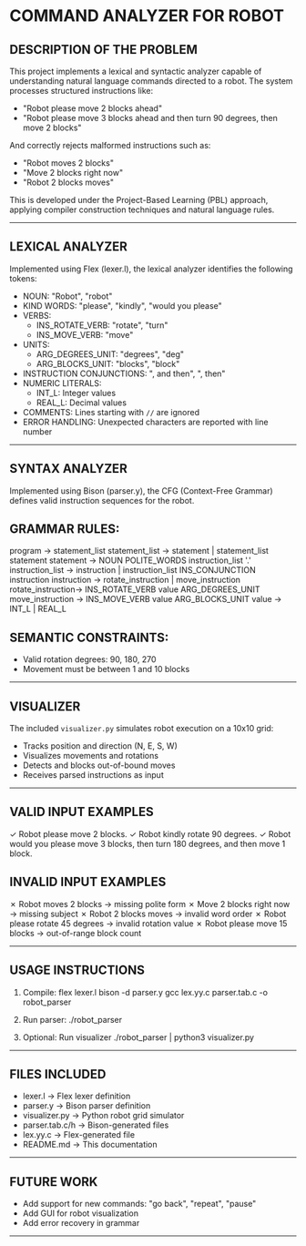 COMMAND ANALYZER FOR ROBOT
==========================

DESCRIPTION OF THE PROBLEM
--------------------------
This project implements a lexical and syntactic analyzer capable of understanding 
natural language commands directed to a robot. The system processes structured 
instructions like:

- "Robot please move 2 blocks ahead"
- "Robot please move 3 blocks ahead and then turn 90 degrees, then move 2 blocks"

And correctly rejects malformed instructions such as:

- "Robot moves 2 blocks"
- "Move 2 blocks right now"
- "Robot 2 blocks moves"

This is developed under the Project-Based Learning (PBL) approach, applying 
compiler construction techniques and natural language rules.

------------------------------------------------------------

LEXICAL ANALYZER
----------------
Implemented using Flex (lexer.l), the lexical analyzer identifies the following tokens:

- NOUN: "Robot", "robot"
- KIND WORDS: "please", "kindly", "would you please"
- VERBS:
  - INS_ROTATE_VERB: "rotate", "turn"
  - INS_MOVE_VERB: "move"
- UNITS:
  - ARG_DEGREES_UNIT: "degrees", "deg"
  - ARG_BLOCKS_UNIT: "blocks", "block"
- INSTRUCTION CONJUNCTIONS: ", and then", ", then"
- NUMERIC LITERALS:
  - INT_L: Integer values
  - REAL_L: Decimal values
- COMMENTS: Lines starting with `//` are ignored
- ERROR HANDLING: Unexpected characters are reported with line number

------------------------------------------------------------

SYNTAX ANALYZER
---------------
Implemented using Bison (parser.y), the CFG (Context-Free Grammar) defines valid 
instruction sequences for the robot.

GRAMMAR RULES:
--------------
program           -> statement_list
statement_list    -> statement | statement_list statement
statement         -> NOUN POLITE_WORDS instruction_list '.'
instruction_list  -> instruction | instruction_list INS_CONJUNCTION instruction
instruction       -> rotate_instruction | move_instruction
rotate_instruction-> INS_ROTATE_VERB value ARG_DEGREES_UNIT
move_instruction  -> INS_MOVE_VERB value ARG_BLOCKS_UNIT
value             -> INT_L | REAL_L

SEMANTIC CONSTRAINTS:
---------------------
- Valid rotation degrees: 90, 180, 270
- Movement must be between 1 and 10 blocks

------------------------------------------------------------

VISUALIZER
----------
The included `visualizer.py` simulates robot execution on a 10x10 grid:
- Tracks position and direction (N, E, S, W)
- Visualizes movements and rotations
- Detects and blocks out-of-bound moves
- Receives parsed instructions as input

------------------------------------------------------------

VALID INPUT EXAMPLES
--------------------
✓ Robot please move 2 blocks.
✓ Robot kindly rotate 90 degrees.
✓ Robot would you please move 3 blocks, then turn 180 degrees, and then move 1 block.

INVALID INPUT EXAMPLES
----------------------
✗ Robot moves 2 blocks            → missing polite form
✗ Move 2 blocks right now         → missing subject
✗ Robot 2 blocks moves            → invalid word order
✗ Robot please rotate 45 degrees → invalid rotation value
✗ Robot please move 15 blocks    → out-of-range block count

------------------------------------------------------------

USAGE INSTRUCTIONS
------------------
1. Compile:
   flex lexer.l
   bison -d parser.y
   gcc lex.yy.c parser.tab.c -o robot_parser

2. Run parser:
   ./robot_parser

3. Optional: Run visualizer
   ./robot_parser | python3 visualizer.py

------------------------------------------------------------

FILES INCLUDED
--------------
- lexer.l         → Flex lexer definition
- parser.y        → Bison parser definition
- visualizer.py   → Python robot grid simulator
- parser.tab.c/h  → Bison-generated files
- lex.yy.c        → Flex-generated file
- README.md       → This documentation

------------------------------------------------------------

FUTURE WORK
-----------
- Add support for new commands: "go back", "repeat", "pause"
- Add GUI for robot visualization
- Add error recovery in grammar

------------------------------------------------------------

